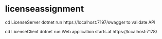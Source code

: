 # licenseassignment

cd LicenseServer
dotnet run
https://localhost:7197/swagger to validate API

cd LicenseClient
dotnet run
Web application starts at https://localhost:7178/


